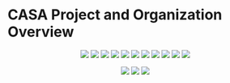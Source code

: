 # CASA Project and Organization Overview

<p align="center">

<a href="https://github.com/rubyforgood/casa/graphs/contributors" alt="Contributors">
   <img src="https://img.shields.io/github/contributors/rubyforgood/casa?logo=github" /></a>

<a href="https://github.com/rubyforgood/casa/issues" alt="Contributors">
   <img src="https://img.shields.io/github/issues-closed/rubyforgood/casa?logo=github" /></a>

<a href="https://github.com/rubyforgood/casa/pulse" alt="Vulnerabilities">
   <img src="https://img.shields.io/snyk/vulnerabilities/github/rubyforgood/human-essentials?logo=github" /></a>

<a href="https://github.com/rubyforgood/casa/search" alt="Languages">
   <img src="https://img.shields.io/github/languages/count/rubyforgood/casa?logo=github" /></a>

<a href="https://github.com/rubyforgood/casa/search" alt="Languages">
   <img src="https://img.shields.io/github/languages/top/rubyforgood/casa?logo=github" /></a>

<a href="https://github.com/rubyforgood/casa" alt="Size">
   <img src="https://img.shields.io/github/repo-size/rubyforgood/casa?logo=github" /></a>

<a href="https://github.com/rubyforgood/casa/pulls" alt="Pull Requests">
   <img src="https://img.shields.io/github/issues-pr-closed-raw/rubyforgood/casa?logo=github" /></a>

<a href="https://github.com/rubyforgood/casa" alt="LICENSE">
   <img src="https://badgen.net/github/license/rubyforgood/casa?icon=github&color=green" /></a>

<a href="https://github.com/badges/shields/pulse" alt="Activity">
   <img src="https://img.shields.io/github/commit-activity/m/rubyforgood/casa?logo=github" /></a>


<a href="https://github.com/rubyforgood/casa/commits/main" alt="Last Commit">
   <img src="https://img.shields.io/github/last-commit/rubyforgood/casa?logo=github" /></a>   

<a href="https://github.com/rubyforgood/casa/commits/main" alt="Total Commits">
   <img src="https://badgen.net/github/commits/rubyforgood/casa/main?icon=github&color=green" /></a>   
   
   
</p>

<p align="center">

<a href="https://github.com/rubyforgood/casa" alt="Stars">
   <img src="https://img.shields.io/github/stars/rubyforgood/casa?style=social" /></a>

<a href="https://github.com/rubyforgood/casa" alt="Forks">
   <img src="https://img.shields.io/github/forks/rubyforgood/casa?style=social" /></a>
   
<a href="https://github.com/rubyforgood/casa" alt="Watchers">
   <img src="https://img.shields.io/github/watchers/rubyforgood/casa?style=social" /></a>
   
<p align="center">


